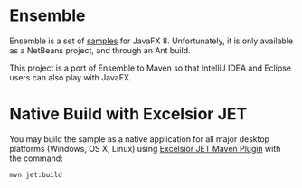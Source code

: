 # Ensemble

Ensemble is a set of [samples](http://www.oracle.com/technetwork/java/javase/downloads/jdk8-downloads-2133151.html) for JavaFX 8. Unfortunately, it is only available as a NetBeans project, and through an Ant build.

This project is a port of Ensemble to Maven so that IntelliJ IDEA and Eclipse users can also play with JavaFX.

# Native Build with Excelsior JET

You may build the sample as a native application for all major desktop platforms (Windows, OS X, Linux) using
[Excelsior JET Maven Plugin](https://github.com/excelsior-oss/excelsior-jet-maven-plugin) with the command:
```bash
mvn jet:build
```


